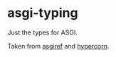 # asgi-typing

Just the types for ASGI.

Taken from [asgiref](https://github.com/django/asgiref)
and [hypercorn](https://gitlab.com/pgjones/hypercorn).
